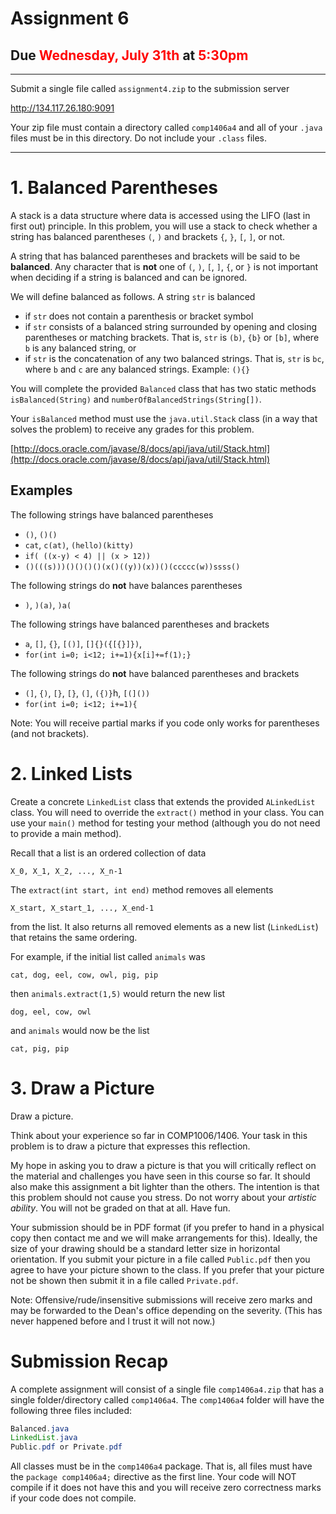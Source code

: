 # Assignment 6

## Due  <span style="color:red">Wednesday, July 31th</span> at <span style="color:red">5:30pm</span>

---

Submit a single file called `assignment4.zip` to the submission server

http://134.117.26.180:9091

Your zip file must contain a directory called `comp1406a4` and all of your  `.java` files must be in this directory. Do not include your `.class` files.


---


# 1. Balanced Parentheses 

A stack is a data structure where data is accessed using the LIFO (last in first out) principle.  In this problem, you will use a stack to check whether a string has balanced 
parentheses `(`, `)` and brackets `{`, `}`, `[`, `]`, or not. 

A string that has balanced parentheses and brackets will be said to be __balanced__. Any character that is __not__ one of `(`, `)`, `[`, `]`, `{`, or `}` is not important when deciding if
a string is balanced and can be ignored. 

We will define balanced as follows. A string `str` is balanced

- if `str` does not contain a parenthesis or bracket symbol
- if `str` consists of a balanced string surrounded by opening and closing parentheses or matching brackets. That is, `str` is `(b)`, `{b}` or `[b]`, where `b` is any balanced string, or
- if `str` is the concatenation of any two balanced strings. That is, 
`str` is `bc`, where `b` and `c` are any balanced strings. Example: `(){}`


You will complete the provided `Balanced` class that has two 
static methods `isBalanced(String)` and `numberOfBalancedStrings(String[])`.  


Your `isBalanced` method must use the `java.util.Stack` class (in a way that solves the problem) to receive any grades
for this problem.  


[http://docs.oracle.com/javase/8/docs/api/java/util/Stack.html](http://docs.oracle.com/javase/8/docs/api/java/util/Stack.html)


## Examples

The following strings have balanced parentheses
- `()`, `()()`
- `cat`, `c(at)`, `(hello)(kitty)`
- `if( ((x-y) < 4) || (x > 12))`
- `()(((s)))()()()()(x()((y))(x))()(ccccc(w))ssss()`

The following strings do __not__ have balances parentheses

- `)`, `)(a)`, `)a(`


The following strings have balanced parentheses and brackets

- `a`, `[]`, `{}`, `[()]`, `[]{}({[{}]})`, 
- `for(int i=0; i<12; i+=1){x[i]+=f(1);}`


The following strings do __not__ have balanced parentheses and brackets
- `(]`, `{)`, `[}`, `[}`, `(]`, `({)}`h, `[(]())`
- `for(int i=0; i<12; i+=1){`

Note: You will receive partial marks if you code only works for parentheses (and not brackets).

# 2. Linked Lists 

Create a concrete `LinkedList` class that extends the provided `ALinkedList` class. You will need to override the `extract()` method in your class. You can use your `main()` method for testing your method (although you do not need to provide a main method).

Recall that a list is an ordered collection of data
```
X_0, X_1, X_2, ..., X_n-1
```

The `extract(int start, int end)` method removes all elements
``` 
X_start, X_start_1, ..., X_end-1
```
from the list. It also returns all removed elements as a new list (`LinkedList`) that retains the same ordering.

For example, if the initial list called `animals` was
```
cat, dog, eel, cow, owl, pig, pip
```
then `animals.extract(1,5)` would return the new list
```
dog, eel, cow, owl
```
and `animals` would now be the list
```
cat, pig, pip
```



# 3. Draw a Picture 

Draw a picture.

Think about your experience so far in COMP1006/1406. 
Your task in this problem is to draw a picture that expresses this reflection.

My hope	in asking you to draw a picture is that you will critically reflect on the material and challenges you have seen in this course so far. It should also make this assignment a bit lighter than the others. The intention is that this problem should not cause you stress. Do not worry about your
_artistic ability_. You will not be graded on that at all. Have fun.

Your submission should be in PDF format (if you prefer to hand in a physical copy then contact me and we will make arrangements for this). Ideally, the size of your drawing should be a standard letter size in horizontal orientation. If you submit your picture in a file called `Public.pdf` then you agree to have your picture 
shown to the class. If you prefer that your picture not be shown then submit it in a file called `Private.pdf`.

Note: Offensive/rude/insensitive 
submissions will receive zero marks and may be forwarded to the Dean's office depending on the severity.
(This has never happened before and I trust it will not now.)

# Submission Recap

A complete assignment will consist of a single file `comp1406a4.zip` that has a single folder/directory called `comp1406a4`. The `comp1406a4` folder will have the following three files included:

```java
Balanced.java
LinkedList.java
Public.pdf or Private.pdf
```

All classes must be in the `comp1406a4` package. That is, all files must have the `package comp1406a4;` directive as the first line. Your code will NOT compile if it does not have this and you will receive zero correctness marks if your code does not compile.
